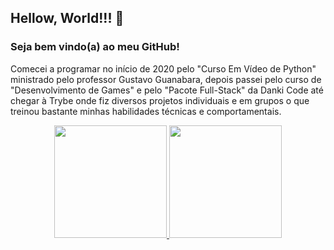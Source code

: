 ## Hellow, World!!! 🚀

### Seja bem vindo(a) ao meu GitHub!

Comecei a programar no início de 2020 pelo "Curso Em Vídeo de Python" ministrado pelo professor Gustavo Guanabara, depois passei pelo curso de "Desenvolvimento de Games" e pelo "Pacote Full-Stack" da Danki Code até chegar à Trybe onde fiz diversos projetos individuais e em grupos o que treinou bastante minhas habilidades técnicas e comportamentais.

<div align="center">
  <a href="https://github.com/JVLENNY10">
  <img height="180em" src="https://github-readme-stats.vercel.app/api?username=JVLENNY10&show_icons=true&theme=dracula&include_all_commits=true&count_private=true"/>
  <img height="180em" src="https://github-readme-stats.vercel.app/api/top-langs/?username=JVLENNY10&layout=compact&langs_count=7&theme=dracula"/>
</div>
